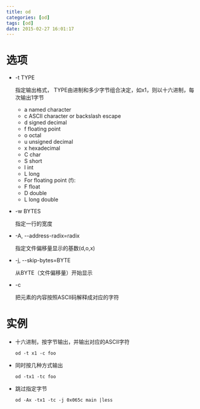 ```yaml
---
title: od
categories: [od]
tags: [od]
date: 2015-02-27 16:01:17
---
```


# 选项

-   -t TYPE

    指定输出格式，
    TYPE由进制和多少字节组合决定，如x1，则以十六进制，每次输出1字节

    -   a named character
    -   c ASCII character or backslash escape
    -   d signed decimal
    -   f floating point
    -   o octal
    -   u unsigned decimal
    -   x hexadecimal
    -   C char
    -   S short
    -   I int
    -   L long
    -   For floating point (f):
    -   F float
    -   D double
    -   L long double

-   -w BYTES

    指定一行的宽度

-   -A, --address-radix=radix

    指定文件偏移量显示的基数(d,o,x)

-   -j, --skip-bytes=BYTE

    从BYTE（文件偏移量）开始显示

-   -c

    把元素的内容按照ASCII码解释成对应的字符

# 实例

-   十六进制，按字节输出，并输出对应的ASCII字符

        od -t x1 -c foo

-   同时按几种方式输出

        od -tx1 -tc foo

-   跳过指定字节

        od -Ax -tx1 -tc -j 0x065c main |less

